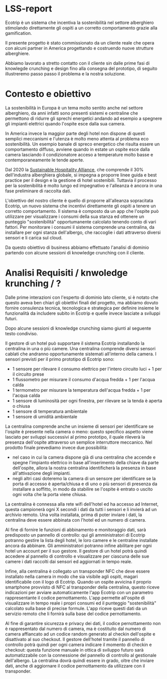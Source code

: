 # LSS-report

Ecotrip è un sistema che incentiva la sostenibilità nel settore alberghiero
stimolando direttamente gli ospiti a un corretto comportamento grazie alla gamification.

Il presente progetto è stato commissionato da un cliente reale che opera con alcuni partner 
in America progettando e costruendo nuove strutture alberghiere.

Abbiamo lavorato a stretto contatto con il cliente sin dalle prime fasi di knowlegde crunching
e design fino alla consegna del prototipo, di seguito illustreremo passo passo 
il problema e la nostra soluzione.

# Contesto e obiettivo

La sostenibilità in Europa è un tema molto sentito anche nel settore alberghiero, da anni infatti
sono presenti sistemi e centraline che permettono di ridurre gli sprechi energetici andando
ad esempio a spegnere gli impianti elettrici quando l'ospite esce dalla sua camera.

In America invece la maggior parte degli hotel non dispone di questi semplici meccanismi e l'utenza
è molto meno attenta al problema eco sostenibilità.
Un esempio banale di spreco energetico che risulta essere un comportamento diffuso, 
avviene quando in estate un ospite esce dalla camera lasciando il condizionatore acceso a temperature molto basse 
e contemporaneamente le tende aperte.

Dal 2020 la [Sustainable Hospitality Alliance](https://sustainablehospitalityalliance.org/), che comprende il 30%
dell'industra alberghiera globale, si impegna a proporre linee guida e best practice per il design e la gestione 
di hotel sostenibili. Tuttavia il processo per la sostenibilità è molto lungo ed impegnativo e l'alleanza è 
ancora in una fase preliminare di raccolta dati. 

L'obiettivo del nostro cliente è quello di proporre all'alleanza sopracitata Ecotrip, un nuovo sistema che incentivi direttamente gli ospiti a tenere un corretto comportamento. 
Il sistema è composto da un app che l'ospite può utilizzare per visualizzare i consumi della sua stanza ed ottenere un punteggio "sostenibilità" opportumanente calcolato tenendo conto di vari fattori.
Per monitorare i consumi il sistema comprende una centralina, da installare per ogni stanza dell'albergo, 
che raccoglie i dati attraverso diversi sensori e li carica sul cloud.

Da questo obiettivo di business abbiamo effettuato l'analisi di dominio partendo con alcune sessioni
di knowledge crunching con il cliente.

# Analisi Requisiti / knwoledge krunching / ?

Dalle prime interazioni con l'esperto di dominio lato cliente, si è notato che questo aveva ben chiari gli obiettivi 
finali del progetto, ma abbiamo dovuto fornire consulenza tecnica, tecnologica e strategica per definire insieme le 
funzionalità da includere subito in Ecotrip e quelle invece lasciate a sviluppi futuri.

Dopo alcune sessioni di knowledge crunching siamo giunti al seguente testo condiviso.

Il gestore di un hotel può supportare il sistema Ecotrip installando la centralina in una o più camere.
Una centralina comprende diversi sensori cablati che andranno opportunamente sistemati all'interno della camera.
I sensori previsti per il primo prototipo di Ecotrip sono:
- 1 sensore per rilevare il consumo elettrico per l'intero circuito luci + 1 per il circuito prese
- 1 flussometro per misurare il consumo d'acqua fredda + 1 per l'acqua calda
- 1 termometro per misurare la temperatura dell'acqua fredda + 1 per l'acqua calda
- 1 sensore di luminosità per ogni finestra, per rilevare se la tenda è aperta o chiusa
- 1 sensore di temperatura ambientale
- 1 sensore di umidità ambientale

La centralina comprende anche un insieme di sensori per identificare se l'ospite è presente nella camera o meno: 
questo specifico aspetto viene lasciato per sviluppi successivi al primo prototipo, il quale rileverà la presenza dell'ospite
attraverso un semplice interruttore meccanico. Nel prodotto finale prevediamo invece due possibilità: 
- nel caso in cui la camera dispone già di una centralina che accende e spegne l'impianto elettrico in base all'inserimento della chiave 
da parte dell'ospite, allora la nostra centralina identificherà la presenza in base all'attivazione degli impianti.
- negli altri casi doteremo la camera di un sensore per identificare se la porta di accesso è aperta/chiusa e di uno o più sensori di
presenza da installare a soffitto, in modo da stabilire se l'ospite è entrato o uscito ogni volta che la porta viene chiusa.

La centralina è connessa alla rete wifi dell'hotel ed ha accesso ad Internet, questa campionerà ogni X secondi i dati da tutti i sensori 
e li invierà ad un archivio remoto. 
Una volta installata, prima di poter inviare i dati, la centralina deve essere abbinata con l'hotel ed un numero di camera.

Al fine di fornire le funzioni di abbinamento e monitoraggio dati, sarà predisposto un pannello di controllo:
qui gli amministratori di Ecotrip potranno gestire la lista degli hotel, le loro camere e le centraline installate ancora da abbinare.
Gli amministratori potranno infine abilitare per ogni hotel un account per il suo gestore.
Il gestore di un hotel potrà quindi accedere al pannello di controllo e visualizzare per ciascuna delle sue camere i dati raccolti 
dai sensori ed aggiornati in tempo reale. 

Infine, alla centralina è collegato un transponder NFC che deve essere installato nella camera in modo che sia visibile agli ospiti, 
magari identificabile con il logo di Ecotrip.
Quando un ospite avvicina il proprio smartphone provvisto di NFC al transponder della centralina, questo riceve indicazioni 
per avviare automaticamente l'app Ecotrip con un parametro rappresentante il codice pernottamento.
L'app permette all'ospite di visualizzare in tempo reale i propri consumi ed il punteggio "sostenibilità" calcolato sulla
base di precise formule. L'app riceve questi dati da un servizio remoto che li fornirà sulla base del codice pernottamento.

Al fine di garantire sicurezza e privacy dei dati, il codice pernottamento non è rappresentato dal numero di camera, ma è costituito
dal numero di camera affiancato ad un codice random generato al checkin dell'ospite e disattivato al suo checkout. 
Il gestore dell'hotel tramite il pannello di controllo potrà quindi per ogni camera indicare il momento di checkin e checkout:
questa funzione manuale in ottica di sviluppo futuro sarà automatizzabile con la connessione del pannello di controllo al gestionale 
dell'albergo.
La centralina dovrà quindi essere in grado, oltre che inviare dati, anche di aggiornare il codice pernottamento da utilizzare
con il transponder.

